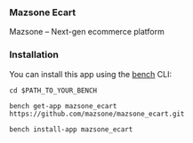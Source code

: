 ### Mazsone Ecart

Mazsone – Next-gen ecommerce platform

### Installation

You can install this app using the [bench](https://github.com/frappe/bench) CLI:

```
cd $PATH_TO_YOUR_BENCH
```

```
bench get-app mazsone_ecart https://github.com/mazsone/mazsone_ecart.git
```

```
bench install-app mazsone_ecart
```
